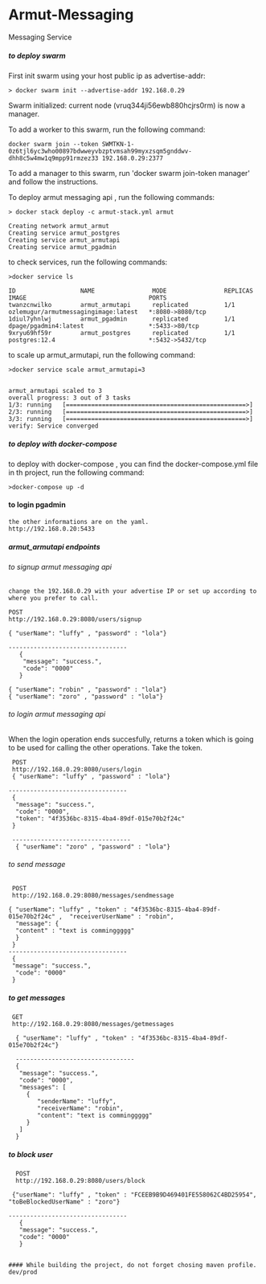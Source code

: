# Armut-Messaging
Messaging Service 


 ##### to deploy swarm
 
 First init swarm using your host public ip as advertise-addr:

    > docker swarm init --advertise-addr 192.168.0.29

Swarm initialized: current node (vruq344ji56ewb880hcjrs0rm) is now a manager.


To add a worker to this swarm, run the following command:

    docker swarm join --token SWMTKN-1-0z6tjl6yc3who00897bdwweyvbzptvmsah99myxzsqm5gnddwv-dhh8c5w4mw1q9mpp91rmzez33 192.168.0.29:2377

To add a manager to this swarm, run 'docker swarm join-token manager' and follow the instructions.



To deploy armut messaging api , run the following commands:

    > docker stack deploy -c armut-stack.yml armut

    Creating network armut_armut
    Creating service armut_postgres
    Creating service armut_armutapi
    Creating service armut_pgadmin


to check services, run the following commands:

    >docker service ls

    ID                  NAME                MODE                REPLICAS            IMAGE                                  PORTS
    twanzcnwilko        armut_armutapi      replicated          1/1                 ozlemugur/armutmessagingimage:latest   *:8080->8080/tcp
    1diul7yhnlwj        armut_pgadmin       replicated          1/1                 dpage/pgadmin4:latest                  *:5433->80/tcp
    9xryu69hf59r        armut_postgres      replicated          1/1                 postgres:12.4                          *:5432->5432/tcp


to scale up armut_armutapi, run the following command:

    >docker service scale armut_armutapi=3


    armut_armutapi scaled to 3
    overall progress: 3 out of 3 tasks 
    1/3: running   [==================================================>] 
    2/3: running   [==================================================>] 
    3/3: running   [==================================================>] 
    verify: Service converged 

 ##### to deploy with docker-compose
 
 to deploy with docker-compose , you can find the docker-compose.yml file  in th project, run the following command:
 
    >docker-compose up -d
 
 
 #### to login pgadmin  
 
    the other informations are on the yaml.
    http://192.168.0.20:5433 
    
 
 
  ##### armut_armutapi endpoints
  
  ###### to signup  armut messaging api 
    change the 192.168.0.29 with your advertise IP or set up according to where you prefer to call.
    
    POST
    http://192.168.0.29:8080/users/signup
   
    { "userName": "luffy" , "password" : "lola"}
    
    ---------------------------------   
       {
        "message": "success.",
        "code": "0000"
       }
      
    { "userName": "robin" , "password" : "lola"}
    { "userName": "zoro" , "password" : "lola"}
   
   
   
   ###### to login armut messaging api
   
   When the login operation ends succesfully, returns a token which is going to be used for calling the other operations. Take the token.
    
     POST
     http://192.168.0.29:8080/users/login
     { "userName": "luffy" , "password" : "lola"}
    
    --------------------------------- 
     {
      "message": "success.",
      "code": "0000",
      "token": "4f3536bc-8315-4ba4-89df-015e70b2f24c"
     }
 
     ---------------------------------  
      { "userName": "zoro" , "password" : "lola"}
 
 
  ###### to send message 
  
     POST
     http://192.168.0.29:8080/messages/sendmessage
 
    { "userName": "luffy" , "token" : "4f3536bc-8315-4ba4-89df-015e70b2f24c" ,  "receiverUserName" : "robin",
      "message": {
      "content" : "text is comminggggg"
      }
     }
    --------------------------------- 
     {
     "message": "success.",
      "code": "0000"
     }
 
   ##### to get messages
   
     GET
     http://192.168.0.29:8080/messages/getmessages
   
      { "userName": "luffy" , "token" : "4f3536bc-8315-4ba4-89df-015e70b2f24c"}
      
      --------------------------------- 
      {
       "message": "success.",
       "code": "0000",
       "messages": [
         {
            "senderName": "luffy",
            "receiverName": "robin",
            "content": "text is comminggggg"
         }
       ]
      }
    
   ##### to block user
      POST
      http://192.168.0.29:8080/users/block
    
     {"userName": "luffy" , "token" : "FCEEB9B9D469401FE558062C4BD25954", "toBeBlockedUserName" : "zoro"}
    
    --------------------------------- 
       {
       "message": "success.",
       "code": "0000"
       }
       
       
    #### While building the project, do not forget chosing maven profile. dev/prod
